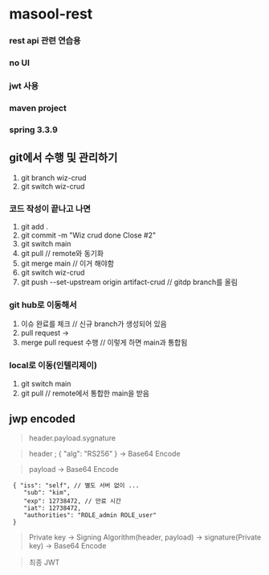 # masool-rest

### rest api 관련 연습용
### no UI
### jwt 사용
### maven project
### spring 3.3.9

## git에서 수행 및 관리하기 
1. git branch wiz-crud
2. git switch wiz-crud
### 코드 작성이 끝나고 나면
1. git add .
2. git commit -m "Wiz crud done Close #2"
3. git switch main
4. git pull // remote와 동기화
5. git merge main  // 이거 해야함
6. git switch wiz-crud
7. git push --set-upstream origin artifact-crud // gitdp branch를 올림
### git hub로 이동해서
1. 이슈 완료를 체크 // 신규 branch가 생성되어 있음
2. pull request -> 
3. merge pull request 수행 // 이렇게 하면 main과 통합됨
### local로 이동(인텔리제이)
1. git switch main
2. git pull // remote에서 통합한 main을 받음

## jwp encoded
> header.payload.sygnature

> header ; { "alg": "RS256" }  → Base64 Encode

> payload → Base64 Encode
>
```
 { "iss": "self", // 별도 서버 없이 ...
    "sub": "kim",
    "exp": 12738472, // 만료 시간
    "iat": 12738472,
    "authorities": "ROLE_admin ROLE_user"
 }
```
> Private key → Signing Algorithm(header, payload) → signature(Private key) → Base64 Encode

> 최종 JWT